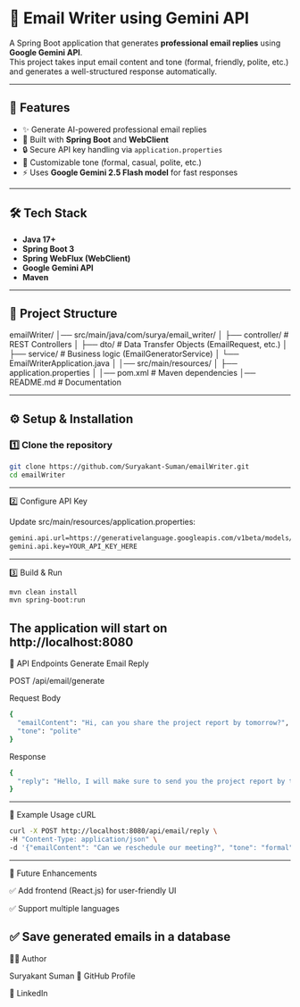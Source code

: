 # 📧 Email Writer using Gemini API

A Spring Boot application that generates **professional email replies** using **Google Gemini API**.  
This project takes input email content and tone (formal, friendly, polite, etc.) and generates a well-structured response automatically.

---

## 🚀 Features
- ✨ Generate AI-powered professional email replies
- 🔧 Built with **Spring Boot** and **WebClient**
- 🔒 Secure API key handling via `application.properties`
- 📝 Customizable tone (formal, casual, polite, etc.)
- ⚡ Uses **Google Gemini 2.5 Flash model** for fast responses

---

## 🛠️ Tech Stack
- **Java 17+**
- **Spring Boot 3**
- **Spring WebFlux (WebClient)**
- **Google Gemini API**
- **Maven**

---

## 📂 Project Structure
emailWriter/
│── src/main/java/com/surya/email_writer/
│ ├── controller/ # REST Controllers
│ ├── dto/ # Data Transfer Objects (EmailRequest, etc.)
│ ├── service/ # Business logic (EmailGeneratorService)
│ └── EmailWriterApplication.java
│
│── src/main/resources/
│ ├── application.properties
│
│── pom.xml # Maven dependencies
│── README.md # Documentation



---

## ⚙️ Setup & Installation

### 1️⃣ Clone the repository
```bash
git clone https://github.com/Suryakant-Suman/emailWriter.git
cd emailWriter
```

---
2️⃣ Configure API Key

Update src/main/resources/application.properties:
```bash
gemini.api.url=https://generativelanguage.googleapis.com/v1beta/models/gemini-2.5-flash:generateContent
gemini.api.key=YOUR_API_KEY_HERE
```
---
3️⃣ Build & Run
```bash
mvn clean install
mvn spring-boot:run
```
The application will start on http://localhost:8080
---

📡 API Endpoints
Generate Email Reply

POST /api/email/generate

Request Body
```bash
{
  "emailContent": "Hi, can you share the project report by tomorrow?",
  "tone": "polite"
}
```
Response
```bash
{
  "reply": "Hello, I will make sure to send you the project report by tomorrow. Thank you for your patience."
}
```
---
🧩 Example Usage
cURL
```bash
curl -X POST http://localhost:8080/api/email/reply \
-H "Content-Type: application/json" \
-d '{"emailContent": "Can we reschedule our meeting?", "tone": "formal"}'
```
---
🔮 Future Enhancements

✅ Add frontend (React.js) for user-friendly UI

✅ Support multiple languages

✅ Save generated emails in a database
---
👨‍💻 Author

Suryakant Suman
🔗 GitHub Profile

🔗 LinkedIn

